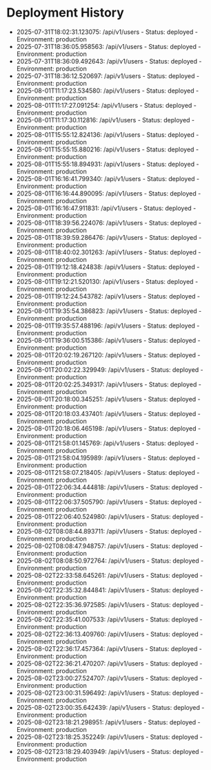 # Deployment History

- 2025-07-31T18:02:31.123075: /api/v1/users - Status: deployed - Environment: production
- 2025-07-31T18:36:05.958563: /api/v1/users - Status: deployed - Environment: production
- 2025-07-31T18:36:09.492643: /api/v1/users - Status: deployed - Environment: production
- 2025-07-31T18:36:12.520697: /api/v1/users - Status: deployed - Environment: production
- 2025-08-01T11:17:23.534580: /api/v1/users - Status: deployed - Environment: production
- 2025-08-01T11:17:27.091254: /api/v1/users - Status: deployed - Environment: production
- 2025-08-01T11:17:30.112816: /api/v1/users - Status: deployed - Environment: production
- 2025-08-01T15:55:12.824136: /api/v1/users - Status: deployed - Environment: production
- 2025-08-01T15:55:15.880216: /api/v1/users - Status: deployed - Environment: production
- 2025-08-01T15:55:18.894931: /api/v1/users - Status: deployed - Environment: production
- 2025-08-01T16:16:41.799340: /api/v1/users - Status: deployed - Environment: production
- 2025-08-01T16:16:44.890095: /api/v1/users - Status: deployed - Environment: production
- 2025-08-01T16:16:47.911831: /api/v1/users - Status: deployed - Environment: production
- 2025-08-01T18:39:56.224076: /api/v1/users - Status: deployed - Environment: production
- 2025-08-01T18:39:59.286476: /api/v1/users - Status: deployed - Environment: production
- 2025-08-01T18:40:02.301263: /api/v1/users - Status: deployed - Environment: production
- 2025-08-01T19:12:18.424838: /api/v1/users - Status: deployed - Environment: production
- 2025-08-01T19:12:21.520130: /api/v1/users - Status: deployed - Environment: production
- 2025-08-01T19:12:24.543782: /api/v1/users - Status: deployed - Environment: production
- 2025-08-01T19:35:54.386823: /api/v1/users - Status: deployed - Environment: production
- 2025-08-01T19:35:57.488196: /api/v1/users - Status: deployed - Environment: production
- 2025-08-01T19:36:00.515386: /api/v1/users - Status: deployed - Environment: production
- 2025-08-01T20:02:19.267120: /api/v1/users - Status: deployed - Environment: production
- 2025-08-01T20:02:22.329949: /api/v1/users - Status: deployed - Environment: production
- 2025-08-01T20:02:25.349317: /api/v1/users - Status: deployed - Environment: production
- 2025-08-01T20:18:00.345251: /api/v1/users - Status: deployed - Environment: production
- 2025-08-01T20:18:03.437401: /api/v1/users - Status: deployed - Environment: production
- 2025-08-01T20:18:06.465198: /api/v1/users - Status: deployed - Environment: production
- 2025-08-01T21:58:01.145769: /api/v1/users - Status: deployed - Environment: production
- 2025-08-01T21:58:04.195989: /api/v1/users - Status: deployed - Environment: production
- 2025-08-01T21:58:07.218405: /api/v1/users - Status: deployed - Environment: production
- 2025-08-01T22:06:34.444818: /api/v1/users - Status: deployed - Environment: production
- 2025-08-01T22:06:37.505790: /api/v1/users - Status: deployed - Environment: production
- 2025-08-01T22:06:40.524980: /api/v1/users - Status: deployed - Environment: production
- 2025-08-02T08:08:44.893711: /api/v1/users - Status: deployed - Environment: production
- 2025-08-02T08:08:47.948757: /api/v1/users - Status: deployed - Environment: production
- 2025-08-02T08:08:50.972764: /api/v1/users - Status: deployed - Environment: production
- 2025-08-02T22:33:58.645261: /api/v1/users - Status: deployed - Environment: production
- 2025-08-02T22:35:32.844841: /api/v1/users - Status: deployed - Environment: production
- 2025-08-02T22:35:36.972585: /api/v1/users - Status: deployed - Environment: production
- 2025-08-02T22:35:41.007533: /api/v1/users - Status: deployed - Environment: production
- 2025-08-02T22:36:13.409760: /api/v1/users - Status: deployed - Environment: production
- 2025-08-02T22:36:17.457364: /api/v1/users - Status: deployed - Environment: production
- 2025-08-02T22:36:21.470207: /api/v1/users - Status: deployed - Environment: production
- 2025-08-02T23:00:27.524707: /api/v1/users - Status: deployed - Environment: production
- 2025-08-02T23:00:31.596492: /api/v1/users - Status: deployed - Environment: production
- 2025-08-02T23:00:35.642439: /api/v1/users - Status: deployed - Environment: production
- 2025-08-02T23:18:21.298951: /api/v1/users - Status: deployed - Environment: production
- 2025-08-02T23:18:25.352249: /api/v1/users - Status: deployed - Environment: production
- 2025-08-02T23:18:29.403949: /api/v1/users - Status: deployed - Environment: production
